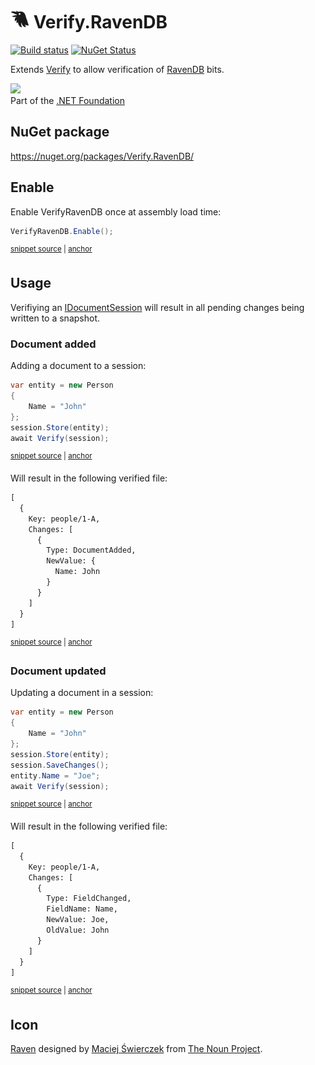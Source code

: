 # <img src="/src/icon.png" height="30px"> Verify.RavenDB

[![Build status](https://ci.appveyor.com/api/projects/status/3tbsai6lv4d005pg?svg=true)](https://ci.appveyor.com/project/SimonCropp/verify-ravendb)
[![NuGet Status](https://img.shields.io/nuget/v/Verify.RavenDB.svg)](https://www.nuget.org/packages/Verify.RavenDB/)

Extends [Verify](https://github.com/VerifyTests/Verify) to allow verification of [RavenDB](https://ravendb.net/) bits.

<a href='https://dotnetfoundation.org' alt='Part of the .NET Foundation'><img src='https://raw.githubusercontent.com/VerifyTests/Verify/master/docs/dotNetFoundation.svg' height='30px'></a><br>
Part of the [.NET Foundation](https://dotnetfoundation.org)


## NuGet package

https://nuget.org/packages/Verify.RavenDB/


## Enable

Enable VerifyRavenDB once at assembly load time:

<!-- snippet: Enable -->
<a id='snippet-enable'></a>
```cs
VerifyRavenDB.Enable();
```
<sup><a href='/src/Tests/Tests.cs#L15-L19' title='Snippet source file'>snippet source</a> | <a href='#snippet-enable' title='Start of snippet'>anchor</a></sup>
<!-- endSnippet -->


## Usage

Verifiying an [IDocumentSession](https://ravendb.net/docs/article-page/5.0/Csharp/client-api/session/what-is-a-session-and-how-does-it-work) will result in all pending changes being written to a snapshot.


### Document added

Adding a document to a session:

<!-- snippet: Added -->
<a id='snippet-added'></a>
```cs
var entity = new Person
{
    Name = "John"
};
session.Store(entity);
await Verify(session);
```
<sup><a href='/src/Tests/Tests.cs#L42-L51' title='Snippet source file'>snippet source</a> | <a href='#snippet-added' title='Start of snippet'>anchor</a></sup>
<!-- endSnippet -->

Will result in the following verified file:

<!-- snippet: Tests.Added.verified.txt -->
<a id='snippet-Tests.Added.verified.txt'></a>
```txt
[
  {
    Key: people/1-A,
    Changes: [
      {
        Type: DocumentAdded,
        NewValue: {
          Name: John
        }
      }
    ]
  }
]
```
<sup><a href='/src/Tests/Tests.Added.verified.txt#L1-L13' title='Snippet source file'>snippet source</a> | <a href='#snippet-Tests.Added.verified.txt' title='Start of snippet'>anchor</a></sup>
<!-- endSnippet -->


### Document updated

Updating a document in a session:

<!-- snippet: Updated -->
<a id='snippet-updated'></a>
```cs
var entity = new Person
{
    Name = "John"
};
session.Store(entity);
session.SaveChanges();
entity.Name = "Joe";
await Verify(session);
```
<sup><a href='/src/Tests/Tests.cs#L60-L71' title='Snippet source file'>snippet source</a> | <a href='#snippet-updated' title='Start of snippet'>anchor</a></sup>
<!-- endSnippet -->

Will result in the following verified file:

<!-- snippet: Tests.Updated.verified.txt -->
<a id='snippet-Tests.Updated.verified.txt'></a>
```txt
[
  {
    Key: people/1-A,
    Changes: [
      {
        Type: FieldChanged,
        FieldName: Name,
        NewValue: Joe,
        OldValue: John
      }
    ]
  }
]
```
<sup><a href='/src/Tests/Tests.Updated.verified.txt#L1-L13' title='Snippet source file'>snippet source</a> | <a href='#snippet-Tests.Updated.verified.txt' title='Start of snippet'>anchor</a></sup>
<!-- endSnippet -->



## Icon

[Raven](https://thenounproject.com/term/raven/2011311/) designed by [Maciej Świerczek](https://thenounproject.com/swierq/) from [The Noun Project](https://thenounproject.com).

